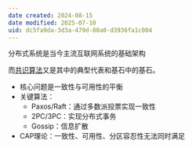 ```yaml
---
date created: 2024-08-15
date modified: 2025-07-10
uid: dc5fa9da-3d3a-479d-80a0-d3936fa1c004
---
```


分布式系统是当今主流互联网系统的基础架构

而[共识算法](1%20一切皆项目/搁置中/Q2：做CS的经典lab%201/Q2：做CS的经典lab/共识算法.md)又是其中的典型代表和基石中的基石。

- 核心问题是一致性与可用性的平衡
- 关键算法：
    - Paxos/Raft：通过多数派投票实现一致性
    - 2PC/3PC：实现分布式事务
    - Gossip：信息扩散
- CAP理论：一致性、可用性、分区容忍性无法同时满足
